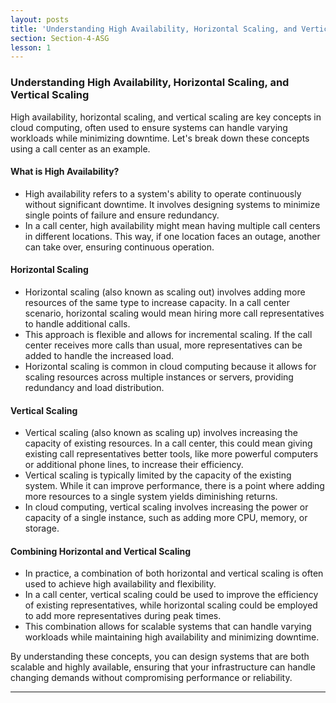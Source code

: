 ```yaml
---
layout: posts
title: 'Understanding High Availability, Horizontal Scaling, and Vertical Scaling'
section: Section-4-ASG
lesson: 1
---
```


### Understanding High Availability, Horizontal Scaling, and Vertical Scaling

High availability, horizontal scaling, and vertical scaling are key concepts in cloud computing, often used to ensure systems can handle varying workloads while minimizing downtime. Let's break down these concepts using a call center as an example.

<!-- pagebreak -->

#### What is High Availability?

- High availability refers to a system's ability to operate continuously without significant downtime. It involves designing systems to minimize single points of failure and ensure redundancy.
- In a call center, high availability might mean having multiple call centers in different locations. This way, if one location faces an outage, another can take over, ensuring continuous operation.

<!-- pagebreak -->

#### Horizontal Scaling

- Horizontal scaling (also known as scaling out) involves adding more resources of the same type to increase capacity. In a call center scenario, horizontal scaling would mean hiring more call representatives to handle additional calls.
- This approach is flexible and allows for incremental scaling. If the call center receives more calls than usual, more representatives can be added to handle the increased load.
- Horizontal scaling is common in cloud computing because it allows for scaling resources across multiple instances or servers, providing redundancy and load distribution.

<!-- pagebreak -->

#### Vertical Scaling

- Vertical scaling (also known as scaling up) involves increasing the capacity of existing resources. In a call center, this could mean giving existing call representatives better tools, like more powerful computers or additional phone lines, to increase their efficiency.
- Vertical scaling is typically limited by the capacity of the existing system. While it can improve performance, there is a point where adding more resources to a single system yields diminishing returns.
- In cloud computing, vertical scaling involves increasing the power or capacity of a single instance, such as adding more CPU, memory, or storage.

<!-- pagebreak -->

#### Combining Horizontal and Vertical Scaling

- In practice, a combination of both horizontal and vertical scaling is often used to achieve high availability and flexibility.
- In a call center, vertical scaling could be used to improve the efficiency of existing representatives, while horizontal scaling could be employed to add more representatives during peak times.
- This combination allows for scalable systems that can handle varying workloads while maintaining high availability and minimizing downtime.

By understanding these concepts, you can design systems that are both scalable and highly available, ensuring that your infrastructure can handle changing demands without compromising performance or reliability.

---

